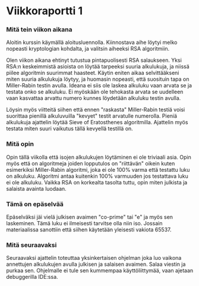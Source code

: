 # Viikkoraportti 1

### Mitä tein viikon aikana
Aloitin kurssin käymällä aloitusluennolla. Kiinnostava aihe löytyi melko nopeasti kryptologian kohdalta, ja valitsin aiheeksi RSA algoritmiin.

Olen viikon aikana ehtinyt tutustua pintapuolisesti RSA salaukseen. Yksi RSA:n keskeimmistä asioista on löytää tarpeeksi suuria alkulukuja, ja niissä piilee algoritmin suurimmat haasteet. Käytin eniten aikaa selvittääkseni miten suuria alkulukuja löytyy, ja huomasin nopeasti, että suosituin tapa on Miller-Rabin testin avulla. Ideana ei siis ole laskea alkuluku vaan arvata se ja testata onko se alkuluku. Ei myöskään ole tehokasta arvata se uudelleen vaan kasvattaa arvattu numero kunnes löydetään alkuluku testin avulla.

Löysin myös viitteitä siihen että ennen "raskasta" Miller-Rabin testiä voisi suorittaa pienillä alkuluvuilla "kevyet" testit arvatulle numerolla. Pieniä alkulukuja ajattelin löytää Sieve of Eratosthenes algoritmilla. Ajattelin myös testata miten suuri vaikutus tällä kevyellä testillä on.

### Mitä opin
Opin tällä viikolla että isojen alkulukujen löytäminen ei ole triviaali asia. Opin myös että on algoritmeja joiden lopputulos on "riittävän" oikein kuten esimerkiksi Miller-Rabin algoritmi, joka ei ole 100% varma että testattu luku on alkuluku. Algoritmi antaa kuitenkin 100% varmuuden jos testattava luku ei ole alkuluku.
Vaikka RSA on korkealta tasolta tuttu, opin miten julkista ja salaista avainta luodaan.

### Tämä on epäselvää
Epäselväksi jäi vielä julkisen avaimen "co-prime" tai "e" ja myös sen laskeminen. Tämä luku ei ilmeisesti tarvitse olla niin iso. Jossain materiaalissa sanottiin että siihen käytetään yleisesti vakiota 65537.

### Mitä seuraavaksi
Seuraavaksi ajattelin toteuttaa yksinkertaisen ohjelman joka luo vaikona annettujen alkulukujen avulla julkisen ja salaisen avaimen. Salaa viestin ja purkaa sen. Ohjelmalle ei tule sen kummempaa käyttöliittymää, vaan ajetaan debuggerilla IDE:ssa.
